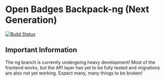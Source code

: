 # Open Badges Backpack-ng (Next Generation)
[![Build Status](https://travis-ci.org/auralon/openbadges-backpack.png?branch=backpack-ng)](https://travis-ci.org/auralon/openbadges-backpack)

## Important Information

The ng branch is currently undergoing heavy development! Most of the frontend works, but the API layer has yet to be fully tested and migrations are also not yet working. Expect many, many things to be broken! 
